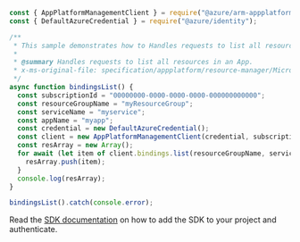 ```javascript
const { AppPlatformManagementClient } = require("@azure/arm-appplatform");
const { DefaultAzureCredential } = require("@azure/identity");

/**
 * This sample demonstrates how to Handles requests to list all resources in an App.
 *
 * @summary Handles requests to list all resources in an App.
 * x-ms-original-file: specification/appplatform/resource-manager/Microsoft.AppPlatform/stable/2022-04-01/examples/Bindings_List.json
 */
async function bindingsList() {
  const subscriptionId = "00000000-0000-0000-0000-000000000000";
  const resourceGroupName = "myResourceGroup";
  const serviceName = "myservice";
  const appName = "myapp";
  const credential = new DefaultAzureCredential();
  const client = new AppPlatformManagementClient(credential, subscriptionId);
  const resArray = new Array();
  for await (let item of client.bindings.list(resourceGroupName, serviceName, appName)) {
    resArray.push(item);
  }
  console.log(resArray);
}

bindingsList().catch(console.error);
```

Read the [SDK documentation](https://github.com/Azure/azure-sdk-for-js/blob/%40azure%2Farm-appplatform_2.0.0/sdk/appplatform/arm-appplatform/README.md) on how to add the SDK to your project and authenticate.
